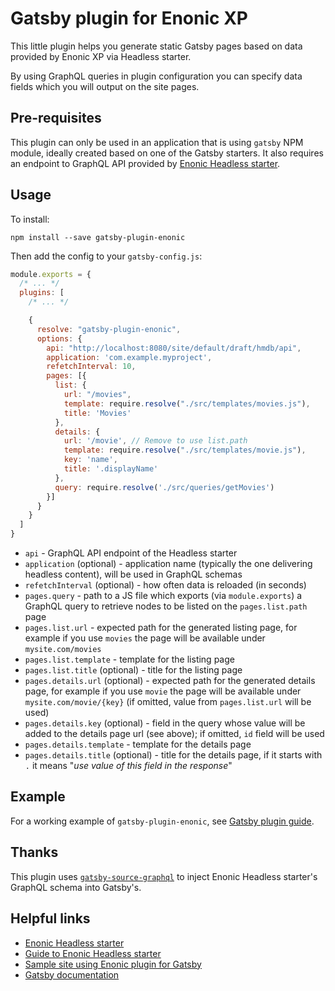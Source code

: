 # Gatsby plugin for Enonic XP

This little plugin helps you generate static Gatsby pages based on data provided by Enonic XP via Headless starter.

By using GraphQL queries in plugin configuration you can specify data fields which you will output on the site pages.

## Pre-requisites

This plugin can only be used in an application that is using `gatsby` NPM module, ideally created based on one of the 
Gatsby starters. It also requires an endpoint to GraphQL API provided by
[Enonic Headless starter](https://github.com/enonic/starter-headless).

## Usage

To install:

```
npm install --save gatsby-plugin-enonic
```

Then add the config to your `gatsby-config.js`:

```js
module.exports = {
  /* ... */
  plugins: [
    /* ... */

    {
      resolve: "gatsby-plugin-enonic",
      options: {
        api: "http://localhost:8080/site/default/draft/hmdb/api",
        application: 'com.example.myproject',
        refetchInterval: 10,
        pages: [{
          list: {
            url: "/movies",
            template: require.resolve("./src/templates/movies.js"),
            title: 'Movies'
          },
          details: {
            url: '/movie', // Remove to use list.path
            template: require.resolve("./src/templates/movie.js"),
            key: 'name',
            title: '.displayName'
          },
          query: require.resolve('./src/queries/getMovies')
        }]
      }
    }
  ]
}
```

* `api` - GraphQL API endpoint of the Headless starter
* `application` (optional) - application name (typically the one delivering headless content), will be used in GraphQL schemas
* `refetchInterval` (optional) - how often data is reloaded (in seconds)
* `pages.query` - path to a JS file which exports (via `module.exports`) a GraphQL query to retrieve nodes to be listed on the `pages.list.path` page
* `pages.list.url` - expected path for the generated listing page, for example if you use `movies` the page will be available under `mysite.com/movies`
* `pages.list.template` - template for the listing page
* `pages.list.title` (optional) - title for the listing page
* `pages.details.url` (optional) - expected path for the generated details page, for example if you use `movie` the page will be available under `mysite.com/movie/{key}` (if omitted, value from `pages.list.url` will be used)
* `pages.details.key` (optional) - field in the query whose value will be added to the details page url (see above); if omitted, `id` field will be used
* `pages.details.template` - template for the details page
* `pages.details.title` (optional) - title for the details page, if it starts with `.` it means "_use value of this field in the response_"


## Example

For a working example of `gatsby-plugin-enonic`, see
[Gatsby plugin guide](https://github.com/enonic/guide-gatsby-starter).


## Thanks

This plugin uses
[`gatsby-source-graphql`](https://github.com/gatsbyjs/gatsby/tree/master/packages/gatsby-source-graphql#readme)
to inject Enonic Headless starter's GraphQL schema into Gatsby's.


## Helpful links

- [Enonic Headless starter](https://github.com/enonic/starter-headless)
- [Guide to Enonic Headless starter](https://developer.enonic.com/templates/headless-cms)
- [Sample site using Enonic plugin for Gatsby](https://github.com/enonic/guide-gatsby-starter)
- [Gatsby documentation](https://www.gatsbyjs.org/)
